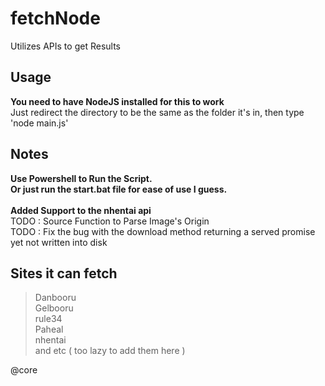 # fetchNode <br />
  Utilizes APIs to get Results
 <br />

## Usage <br />
  **You need to have NodeJS installed for this to work** <br />
  Just redirect the directory to be the same as the folder it's in, then type 'node main.js' <br />

## Notes <br />
  **Use Powershell to Run the Script.** <br />
  **Or just run the start.bat file for ease of use I guess.** <br />
  <br />
  **Added Support to the nhentai api** <br />
  TODO : Source Function to Parse Image's Origin <br />
  TODO : Fix the bug with the download method returning a served promise yet not written into disk <br /> 

## Sites it can fetch <br />
> Danbooru <br />
> Gelbooru <br />
> rule34 <br />
> Paheal <br />
> nhentai <br />
 and etc ( too lazy to add them here ) <br />

@core
